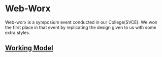 # Web-Worx

Web-worx is a symposium event conducted in our College(SVCE). We won the first place in that event by replicating the design given to us with some extra styles.

## <a href="https://praveen-pandian.github.io/Web-Worx/">Working Model</a>

